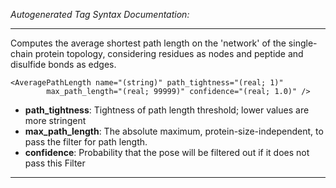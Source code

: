 _Autogenerated Tag Syntax Documentation:_

---
Computes the average shortest path length on the 'network' of the single-chain protein topology, considering residues as nodes and peptide and disulfide bonds as edges.

```
<AveragePathLength name="(string)" path_tightness="(real; 1)"
        max_path_length="(real; 99999)" confidence="(real; 1.0)" />
```

-   **path_tightness**: Tightness of path length threshold; lower values are more stringent
-   **max_path_length**: The absolute maximum, protein-size-independent, to pass the filter for path length.
-   **confidence**: Probability that the pose will be filtered out if it does not pass this Filter

---
